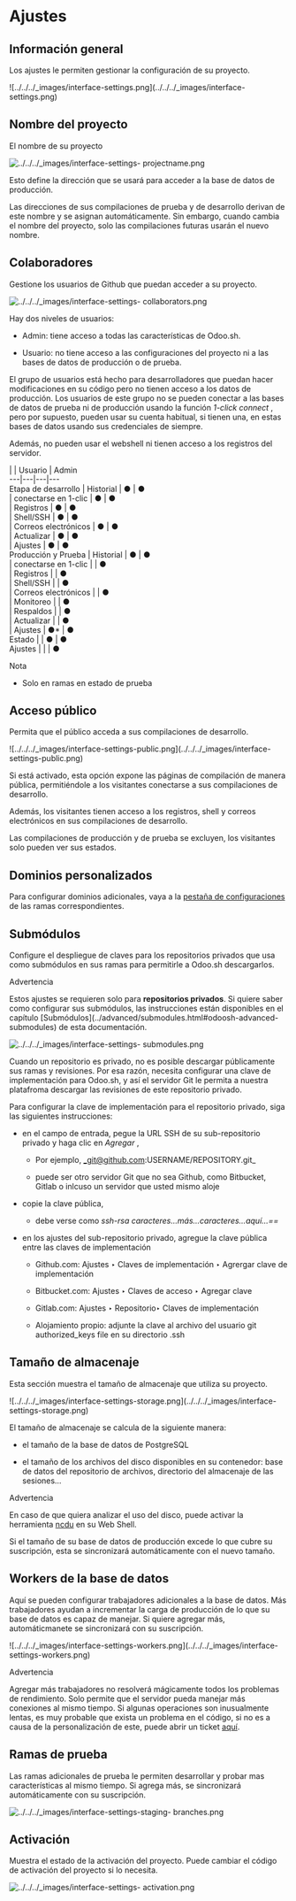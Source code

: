 # Ajustes

## Información general

Los ajustes le permiten gestionar la configuración de su proyecto.

![../../../_images/interface-settings.png](../../../_images/interface-
settings.png)

## Nombre del proyecto

El nombre de su proyecto

![../../../_images/interface-settings-
projectname.png](../../../_images/interface-settings-projectname.png)

Esto define la dirección que se usará para acceder a la base de datos de
producción.

Las direcciones de sus compilaciones de prueba y de desarrollo derivan de este
nombre y se asignan automáticamente. Sin embargo, cuando cambia el nombre del
proyecto, solo las compilaciones futuras usarán el nuevo nombre.

## Colaboradores

Gestione los usuarios de Github que puedan acceder a su proyecto.

![../../../_images/interface-settings-
collaborators.png](../../../_images/interface-settings-collaborators.png)

Hay dos niveles de usuarios:

  * Admin: tiene acceso a todas las características de Odoo.sh.

  * Usuario: no tiene acceso a las configuraciones del proyecto ni a las bases de datos de producción o de prueba.

El grupo de usuarios está hecho para desarrolladores que puedan hacer
modificaciones en su código pero no tienen acceso a los datos de producción.
Los usuarios de este grupo no se pueden conectar a las bases de datos de
prueba ni de producción usando la función _1-click connect_ , pero por
supuesto, pueden usar su cuenta habitual, si tienen una, en estas bases de
datos usando sus credenciales de siempre.

Además, no pueden usar el webshell ni tienen acceso a los registros del
servidor.

|  | Usuario | Admin  
---|---|---|---  
Etapa de desarrollo | Historial | ● | ●  
| conectarse en 1-clic | ● | ●  
| Registros | ● | ●  
| Shell/SSH | ● | ●  
| Correos electrónicos | ● | ●  
| Actualizar | ● | ●  
| Ajustes | ● | ●  
Producción y Prueba | Historial | ● | ●  
| conectarse en 1-clic |  | ●  
| Registros |  | ●  
| Shell/SSH |  | ●  
| Correos electrónicos |  | ●  
| Monitoreo |  | ●  
| Respaldos |  | ●  
| Actualizar |  | ●  
| Ajustes | ●* | ●  
Estado |  | ● | ●  
Ajustes |  |  | ●  
  
Nota

* Solo en ramas en estado de prueba

## Acceso público

Permita que el público acceda a sus compilaciones de desarrollo.

![../../../_images/interface-settings-public.png](../../../_images/interface-
settings-public.png)

Si está activado, esta opción expone las páginas de compilación de manera
pública, permitiéndole a los visitantes conectarse a sus compilaciones de
desarrollo.

Además, los visitantes tienen acceso a los registros, shell y correos
electrónicos en sus compilaciones de desarrollo.

Las compilaciones de producción y de prueba se excluyen, los visitantes solo
pueden ver sus estados.

## Dominios personalizados

Para configurar dominios adicionales, vaya a la [pestaña de
configuraciones](branches.html#odoosh-gettingstarted-branches-tabs-settings)
de las ramas correspondientes.

## Submódulos

Configure el despliegue de claves para los repositorios privados que usa como
submódulos en sus ramas para permitirle a Odoo.sh descargarlos.

Advertencia

Estos ajustes se requieren solo para **repositorios privados**. Si quiere
saber como configurar sus submódulos, las instrucciones están disponibles en
el capítulo [Submódulos](../advanced/submodules.html#odoosh-advanced-
submodules) de esta documentación.

![../../../_images/interface-settings-
submodules.png](../../../_images/interface-settings-submodules.png)

Cuando un repositorio es privado, no es posible descargar públicamente sus
ramas y revisiones. Por esa razón, necesita configurar una clave de
implementación para Odoo.sh, y así el servidor Git le permita a nuestra
platafroma descargar las revisiones de este repositorio privado.

Para configurar la clave de implementación para el repositorio privado, siga
las siguientes instrucciones:

  * en el campo de entrada, pegue la URL SSH de su sub-repositorio privado y haga clic en _Agregar_ ,

    * Por ejemplo, _git@github.com:USERNAME/REPOSITORY.git_

    * puede ser otro servidor Git que no sea Github, como Bitbucket, Gitlab o inlcuso un servidor que usted mismo aloje

  * copie la clave pública,

    * debe verse como _ssh-rsa caracteres…más…caracteres…aquí…==_

  * en los ajustes del sub-repositorio privado, agregue la clave pública entre las claves de implementación

    * Github.com: Ajustes ‣ Claves de implementación ‣ Agrergar clave de implementación

    * Bitbucket.com: Ajustes ‣ Claves de acceso ‣ Agregar clave

    * Gitlab.com: Ajustes ‣ Repositorio‣ Claves de implementación

    * Alojamiento propio: adjunte la clave al archivo del usuario git authorized_keys file en su directorio .ssh

## Tamaño de almacenaje

Esta sección muestra el tamaño de almacenaje que utiliza su proyecto.

![../../../_images/interface-settings-storage.png](../../../_images/interface-
settings-storage.png)

El tamaño de almacenaje se calcula de la siguiente manera:

  * el tamaño de la base de datos de PostgreSQL

  * el tamaño de los archivos del disco disponibles en su contenedor: base de datos del repositorio de archivos, directorio del almacenaje de las sesiones…

Advertencia

En caso de que quiera analizar el uso del disco, puede activar la herramienta
[ncdu](https://dev.yorhel.nl/ncdu/man) en su Web Shell.

Si el tamaño de su base de datos de producción excede lo que cubre su
suscripción, esta se sincronizará automáticamente con el nuevo tamaño.

## Workers de la base de datos

Aquí se pueden configurar trabajadores adicionales a la base de datos. Más
trabajadores ayudan a incrementar la carga de producción de lo que su base de
datos es capaz de manejar. Si quiere agregar más, automáticmanete se
sincronizará con su suscripción.

![../../../_images/interface-settings-workers.png](../../../_images/interface-
settings-workers.png)

Advertencia

Agregar más trabajadores no resolverá mágicamente todos los problemas de
rendimiento. Solo permite que el servidor pueda manejar más conexiones al
mismo tiempo. Si algunas operaciones son inusualmente lentas, es muy probable
que exista un problema en el código, si no es a causa de la personalización de
este, puede abrir un ticket [aquí](https://www.odoo.com/help).

## Ramas de prueba

Las ramas adicionales de prueba le permiten desarrollar y probar mas
características al mismo tiempo. Si agrega más, se sincronizará
automáticamente con su suscripción.

![../../../_images/interface-settings-staging-
branches.png](../../../_images/interface-settings-staging-branches.png)

## Activación

Muestra el estado de la activación del proyecto. Puede cambiar el código de
activación del proyecto si lo necesita.

![../../../_images/interface-settings-
activation.png](../../../_images/interface-settings-activation.png)

